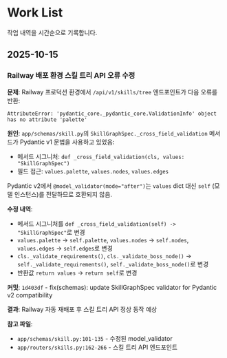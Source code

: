 # Work List

작업 내역을 시간순으로 기록합니다.

## 2025-10-15

### Railway 배포 환경 스킬 트리 API 오류 수정

**문제**: Railway 프로덕션 환경에서 `/api/v1/skills/tree` 엔드포인트가 다음 오류를 반환:
```
AttributeError: 'pydantic_core._pydantic_core.ValidationInfo' object has no attribute 'palette'
```

**원인**: `app/schemas/skill.py`의 `SkillGraphSpec._cross_field_validation` 메서드가 Pydantic v1 문법을 사용하고 있었음:
- 메서드 시그니처: `def _cross_field_validation(cls, values: "SkillGraphSpec")`
- 필드 접근: `values.palette`, `values.nodes`, `values.edges`

Pydantic v2에서 `@model_validator(mode="after")`는 `values` dict 대신 `self` (모델 인스턴스)를 전달하므로 호환되지 않음.

**수정 내역**:
- 메서드 시그니처를 `def _cross_field_validation(self) -> "SkillGraphSpec"`로 변경
- `values.palette` → `self.palette`, `values.nodes` → `self.nodes`, `values.edges` → `self.edges`로 변경
- `cls._validate_requirements()`, `cls._validate_boss_node()` → `self._validate_requirements()`, `self._validate_boss_node()`로 변경
- 반환값 `return values` → `return self`로 변경

**커밋**: `1d403df` - fix(schemas): update SkillGraphSpec validator for Pydantic v2 compatibility

**결과**: Railway 자동 재배포 후 스킬 트리 API 정상 동작 예상

**참고 파일**:
- `app/schemas/skill.py:101-135` - 수정된 model_validator
- `app/routers/skills.py:162-266` - 스킬 트리 API 엔드포인트
